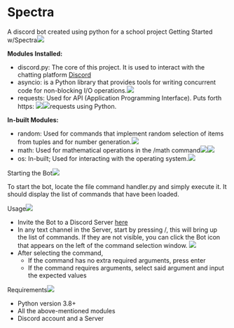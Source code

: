 # Spectra
A discord bot created using python for a school project
Getting Started w/Spectra![](Aspose.Words.a3fdf529-1759-4ccf-8e08-7d8b20ed8acb.001.png)

**Modules Installed:**

- discord.py: The core of this project. It is used to interact with the chatting platform [Discord](https://discord.com/)
- asyncio: is a Python library that provides tools for writing concurrent code for non-blocking I/O operations.![](Aspose.Words.a3fdf529-1759-4ccf-8e08-7d8b20ed8acb.002.png)
- requests: Used for API (Application Programming Interface). Puts forth https: ![](Aspose.Words.a3fdf529-1759-4ccf-8e08-7d8b20ed8acb.003.png)![](Aspose.Words.a3fdf529-1759-4ccf-8e08-7d8b20ed8acb.004.png)requests using Python.

**In-built Modules:**

- random: Used for commands that implement random selection of items from tuples and for number generation.![](Aspose.Words.a3fdf529-1759-4ccf-8e08-7d8b20ed8acb.005.png)
- math: Used for mathematical operations in the /math command![](Aspose.Words.a3fdf529-1759-4ccf-8e08-7d8b20ed8acb.006.png)![](Aspose.Words.a3fdf529-1759-4ccf-8e08-7d8b20ed8acb.007.png)
- os:  In-built; Used for interacting with the operating system.![](Aspose.Words.a3fdf529-1759-4ccf-8e08-7d8b20ed8acb.008.png)

Starting the Bot![](Aspose.Words.a3fdf529-1759-4ccf-8e08-7d8b20ed8acb.009.png)

To start the bot, locate the file command handler.py and simply execute it. It should display the list of commands that have been loaded. 

Usage![](Aspose.Words.a3fdf529-1759-4ccf-8e08-7d8b20ed8acb.010.png)

- Invite the Bot to a Discord Server [here](https://discord.com/oauth2/authorize?client_id=1273934919076417566&permissions=8&integration_type=0&scope=bot)
- In any text channel in the Server, start by pressing /, this will bring up the list of commands. If they are not visible, you can click the Bot icon that appears on the left of the command selection window. ![](Aspose.Words.a3fdf529-1759-4ccf-8e08-7d8b20ed8acb.011.png)
- After selecting the command,
  - If the command has no extra required arguments, press enter
  - If the command requires arguments, select said argument and input the expected values

Requirements![](Aspose.Words.a3fdf529-1759-4ccf-8e08-7d8b20ed8acb.013.png)

- Python version 3.8+
- All the above-mentioned modules
- Discord account and a Server
